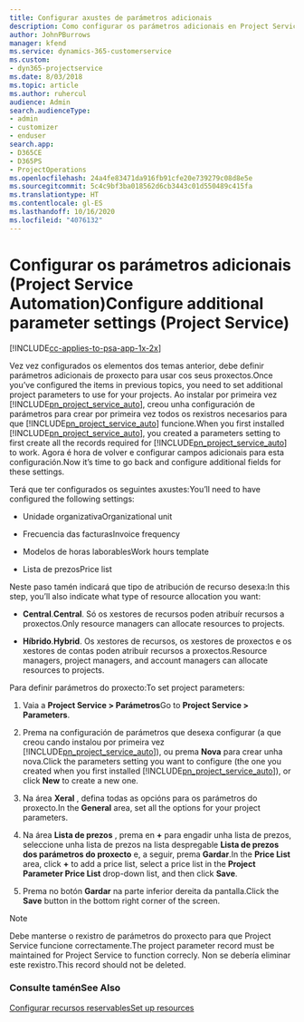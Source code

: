 ```yaml
---
title: Configurar axustes de parámetros adicionais
description: Como configurar os parámetros adicionais en Project Service
author: JohnPBurrows
manager: kfend
ms.service: dynamics-365-customerservice
ms.custom:
- dyn365-projectservice
ms.date: 8/03/2018
ms.topic: article
ms.author: ruhercul
audience: Admin
search.audienceType:
- admin
- customizer
- enduser
search.app:
- D365CE
- D365PS
- ProjectOperations
ms.openlocfilehash: 24a4fe83471da916fb91cfe20e739279c08d8e5e
ms.sourcegitcommit: 5c4c9bf3ba018562d6cb3443c01d550489c415fa
ms.translationtype: HT
ms.contentlocale: gl-ES
ms.lasthandoff: 10/16/2020
ms.locfileid: "4076132"
---
```

# <a name="configure-additional-parameter-settings-project-service"></a><span data-ttu-id="31310-103">Configurar os parámetros adicionais (Project Service Automation)</span><span class="sxs-lookup"><span data-stu-id="31310-103">Configure additional parameter settings (Project Service)</span></span>

[!INCLUDE[cc-applies-to-psa-app-1x-2x](../includes/cc-applies-to-psa-app-1x-2x.md)]

<span data-ttu-id="31310-104">Vez vez configurados os elementos dos temas anterior, debe definir parámetros adicionais de proxecto para usar cos seus proxectos.</span><span class="sxs-lookup"><span data-stu-id="31310-104">Once you’ve configured the items in previous topics, you need to set additional project parameters to use for your projects.</span></span> <span data-ttu-id="31310-105">Ao instalar por primeira vez [!INCLUDE[pn_project_service_auto](../includes/pn-project-service-auto.md)], creou unha configuración de parámetros para crear por primeira vez todos os rexistros necesarios para que [!INCLUDE[pn_project_service_auto](../includes/pn-project-service-auto.md)] funcione.</span><span class="sxs-lookup"><span data-stu-id="31310-105">When you first installed [!INCLUDE[pn_project_service_auto](../includes/pn-project-service-auto.md)], you created a parameters setting to first create all the records required for [!INCLUDE[pn_project_service_auto](../includes/pn-project-service-auto.md)] to work.</span></span> <span data-ttu-id="31310-106">Agora é hora de volver e configurar campos adicionais para esta configuración.</span><span class="sxs-lookup"><span data-stu-id="31310-106">Now it’s time to go back and configure additional fields for these settings.</span></span>  
  
 <span data-ttu-id="31310-107">Terá que ter configurados os seguintes axustes:</span><span class="sxs-lookup"><span data-stu-id="31310-107">You’ll need to have configured the following settings:</span></span>  
  
-   <span data-ttu-id="31310-108">Unidade organizativa</span><span class="sxs-lookup"><span data-stu-id="31310-108">Organizational unit</span></span>  
  
-   <span data-ttu-id="31310-109">Frecuencia das facturas</span><span class="sxs-lookup"><span data-stu-id="31310-109">Invoice frequency</span></span>  
  
-   <span data-ttu-id="31310-110">Modelos de horas laborables</span><span class="sxs-lookup"><span data-stu-id="31310-110">Work hours template</span></span>  
  
-   <span data-ttu-id="31310-111">Lista de prezos</span><span class="sxs-lookup"><span data-stu-id="31310-111">Price list</span></span>  
 
<span data-ttu-id="31310-112">Neste paso tamén indicará que tipo de atribución de recurso desexa:</span><span class="sxs-lookup"><span data-stu-id="31310-112">In this step, you’ll also indicate what type of resource allocation you want:</span></span>  
  
- <span data-ttu-id="31310-113">**Central**.</span><span class="sxs-lookup"><span data-stu-id="31310-113">**Central**.</span></span> <span data-ttu-id="31310-114">Só os xestores de recursos poden atribuír recursos a proxectos.</span><span class="sxs-lookup"><span data-stu-id="31310-114">Only resource managers can allocate resources to projects.</span></span>  
  
- <span data-ttu-id="31310-115">**Híbrido**.</span><span class="sxs-lookup"><span data-stu-id="31310-115">**Hybrid**.</span></span> <span data-ttu-id="31310-116">Os xestores de recursos, os xestores de proxectos e os xestores de contas poden atribuír recursos a proxectos.</span><span class="sxs-lookup"><span data-stu-id="31310-116">Resource managers, project managers, and account managers can allocate resources to projects.</span></span>  
  
 
<span data-ttu-id="31310-117">Para definir parámetros do proxecto:</span><span class="sxs-lookup"><span data-stu-id="31310-117">To set project parameters:</span></span>  
  
1. <span data-ttu-id="31310-118">Vaia a **Project Service > Parámetros**</span><span class="sxs-lookup"><span data-stu-id="31310-118">Go to **Project Service > Parameters**.</span></span>  
  
2. <span data-ttu-id="31310-119">Prema na configuración de parámetros que desexa configurar (a que creou cando instalou por primeira vez [!INCLUDE[pn_project_service_auto](../includes/pn-project-service-auto.md)]), ou prema **Nova** para crear unha nova.</span><span class="sxs-lookup"><span data-stu-id="31310-119">Click the parameters setting you want to configure (the one you created when you first installed [!INCLUDE[pn_project_service_auto](../includes/pn-project-service-auto.md)]), or click **New** to create a new one.</span></span>  
  
3. <span data-ttu-id="31310-120">Na área **Xeral** , defina todas as opcións para os parámetros do proxecto.</span><span class="sxs-lookup"><span data-stu-id="31310-120">In the **General** area, set all the options for your project parameters.</span></span>  
  
4. <span data-ttu-id="31310-121">Na área **Lista de prezos** , prema en **+** para engadir unha lista de prezos, seleccione unha lista de prezos na lista despregable **Lista de prezos dos parámetros do proxecto** e, a seguir, prema **Gardar**.</span><span class="sxs-lookup"><span data-stu-id="31310-121">In the **Price List** area, click **+** to add a price list, select a price list in the **Project Parameter Price List** drop-down list, and then click **Save**.</span></span>  
  
5. <span data-ttu-id="31310-122">Prema no botón **Gardar** na parte inferior dereita da pantalla.</span><span class="sxs-lookup"><span data-stu-id="31310-122">Click the **Save** button in the bottom right corner of the screen.</span></span>  

> [!NOTE]
> <span data-ttu-id="31310-123">Debe manterse o rexistro de parámetros do proxecto para que Project Service funcione correctamente.</span><span class="sxs-lookup"><span data-stu-id="31310-123">The project parameter record must be maintained for Project Service to function correcly.</span></span> <span data-ttu-id="31310-124">Non se debería eliminar este rexistro.</span><span class="sxs-lookup"><span data-stu-id="31310-124">This record should not be deleted.</span></span>

### <a name="see-also"></a><span data-ttu-id="31310-125">Consulte tamén</span><span class="sxs-lookup"><span data-stu-id="31310-125">See Also</span></span>  
 [<span data-ttu-id="31310-126">Configurar recursos reservables</span><span class="sxs-lookup"><span data-stu-id="31310-126">Set up resources</span></span>](../psa/set-up-resources.md)
